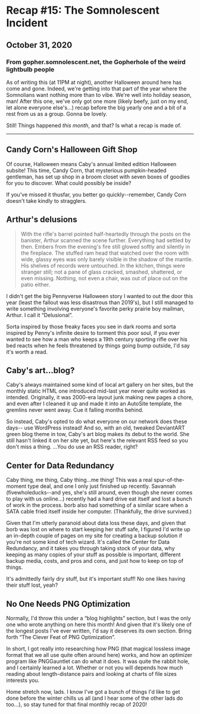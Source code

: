 # Recap #15: The Somnolescent Incident
## October 31, 2020
### From gopher.somnolescent.net, the Gopherhole of the weird lightbulb people
As of writing this (at 11PM at night), another Halloween around here has come
and gone. Indeed, we're getting into that part of the year where the
Somnolians want nothing more than to vibe. We're well into holiday season,
man! After this one, we've only got one more (likely beefy, just on my end,
let alone everyone else's...) recap before the big yearly one and a bit of a
rest from us as a group. Gonna be lovely.

Still! Things happened *this month*, and that? Is what a recap is made of.

---

## Candy Corn's Halloween Gift Shop
Of course, Halloween means Caby's annual limited edition Halloween subsite!
This time, Candy Corn, that mysterious pumpkin-headed gentleman, has set up
shop in a broom closet with seven boxes of goodies for you to discover. What
could possibly be inside?

If you've missed it thusfar, you better go quickly--remember, Candy Corn
doesn't take kindly to stragglers.

## Arthur's delusions
> With the rifle's barrel pointed half-heartedly through the posts on the
> banister, Arthur scanned the scene further. Everything had settled by then.
> Embers from the evening's fire still glowed softly and silently in the
> fireplace. The stuffed ram head that watched over the room with wide,
> glassy eyes was only barely visible in the shadow of the mantle. His
> shelves of records were untouched. In the kitchen, things were stranger
> still; not a pane of glass cracked, smashed, shattered, or even missing.
> Nothing, not even a chair, was out of place out on the patio either.

I didn't get the big Pennyverse Halloween story I wanted to out the door this
year (least the fallout was less disastrous than 2019's), but I still managed
to write something involving everyone's favorite perky prairie boy mailman,
Arthur. I call it “Delusional”.

Sorta inspired by those freaky faces you see in dark rooms and sorta inspired
by Penny's infinite desire to torment this poor soul, if you ever wanted to
see how a man who keeps a 19th century sporting rifle over his bed reacts
when he feels threatened by things going bump outside, I'd say it's worth a
read.

## Caby's art...blog?
Caby's always maintained some kind of local art gallery on her sites, but the
monthly static HTML one introduced mid-last year never quite worked as
intended. Originally, it was 2000-era <table> layout junk making new pages a
chore, and even after I cleaned it up and made it into an AutoSite template,
the gremlins never went away. Cue it falling months behind.

So instead, Caby's opted to do what everyone on our network does these days--
use WordPress instead! And so, with an old, tweaked DeviantART green blog
theme in tow, Caby's art blog makes its debut to the world. She still hasn't
linked it on her site yet, but here's the relevant RSS feed so you don't
miss a thing. ...You do use an RSS reader, right?

## Center for Data Redundancy
Caby thing, me thing, Caby thing...me thing! This was a real spur-of-the-
moment type deal, and one I only just finished up recently. Savannah
(fivewholeducks--and yes, she's still around, even though she never comes to
play with us online...) recently had a hard drive eat itself and lost a bunch
of work in the process. borb also had something of a similar scare when a
SATA cable fried itself inside her computer. (Thankfully, the drive
survived.)

Given that I'm utterly paranoid about data loss these days, and given that
borb was lost on where to start keeping her stuff safe, I figured I'd write
up an in-depth couple of pages on my site for creating a backup solution if
you're not some kind of tech wizard. It's called the Center for Data
Redundancy, and it takes you through taking stock of your data, why keeping
as many copies of your stuff as possible is important, different backup
media, costs, and pros and cons, and just how to keep on top of things.

It's admittedly fairly dry stuff, but it's important stuff! No one likes
having their stuff lost, yeah?

## No One Needs PNG Optimization
Normally, I'd throw this under a “blog highlights” section, but I was the
only one who wrote anything on here this month! And given that it's likely
one of the longest posts I've ever written, I'd say it deserves its own
section. Bring forth “The Clever Feat of PNG Optimization”.

In short, I got really into researching how PNG (that magical lossless image
format that we all use quite often around here) works, and how an optimizer
program like PNGGauntlet can do what it does. It was quite the rabbit hole,
and I certainly learned a lot. Whether or not you will depends how much
reading about length-distance pairs and looking at charts of file sizes
interests you.

Home stretch now, lads. I know I've got a bunch of things I'd like to get
done before the winter chills us all (and I hear some of the other lads do
too...), so stay tuned for that final monthly recap of 2020!